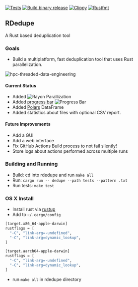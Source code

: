 [![Tests](https://github.com/noahgift/rdedupe/actions/workflows/tests.yml/badge.svg)](https://github.com/noahgift/rdedupe/actions/workflows/tests.yml)
[![Build binary release](https://github.com/noahgift/rdedupe/actions/workflows/release.yml/badge.svg)](https://github.com/noahgift/rdedupe/actions/workflows/release.yml)
[![Clippy](https://github.com/noahgift/rdedupe/actions/workflows/lint.yml/badge.svg)](https://github.com/noahgift/rdedupe/actions/workflows/lint.yml)
[![Rustfmt](https://github.com/noahgift/rdedupe/actions/workflows/rustfmt.yml/badge.svg)](https://github.com/noahgift/rdedupe/actions/workflows/rustfmt.yml)

## RDedupe

A Rust based deduplication tool

### Goals

* Build a multiplatform, fast deduplication tool that uses Rust parallelization.

![hpc-threaded-data-engineering](https://user-images.githubusercontent.com/58792/215359439-243cf62a-e8b1-41fd-b83e-697d7e612657.png)



#### Current Status

* Added ![Rayon Parallization](https://user-images.githubusercontent.com/58792/209480753-d2452e39-f72b-43c2-8000-b2d9f18d8a33.png)
* Added [progress bar](https://github.com/console-rs/indicatif)
![Progress Bar](https://user-images.githubusercontent.com/58792/209585522-0f12445d-59ca-4e52-8cfd-764a00be6f90.png)
* Added [Polars](https://github.com/pola-rs/polars) DataFrame
* Added statistics about files with optional CSV report.



#### Future Improvements

* Add a GUI
* Add a web interface
* Fix GitHub Actions Build process to not fail silently!
* Store logs about actions performed across multiple runs

### Building and Running

* Build:  cd into rdedupe and run `make all`
* Run:  `cargo run -- dedupe --path tests --pattern .txt`
* Run tests:  `make test`

### OS X Install

* Install rust via [rustup](https://rustup.rs/)
* Add to `~/.cargo/config`

```bash
[target.x86_64-apple-darwin]
rustflags = [
  "-C", "link-arg=-undefined",
  "-C", "link-arg=dynamic_lookup",
]

[target.aarch64-apple-darwin]
rustflags = [
  "-C", "link-arg=-undefined",
  "-C", "link-arg=dynamic_lookup",
]
```
* run `make all` in rdedupe directory
